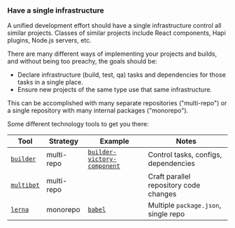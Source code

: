 ### Have a single infrastructure

A unified development effort should have a single infrastructure control all
similar projects. Classes of similar projects include React components, Hapi
plugins, Node.js servers, etc.

<!-- START doctoc -->
<!-- END doctoc -->

There are many different ways of implementing your projects and builds, and
without being too preachy, the goals should be:

* Declare infrastructure (build, test, qa) tasks and dependencies for those
  tasks in a single place.
* Ensure new projects of the same type use that same infrastructure.

This can be accomplished with many separate repositories ("multi-repo") or a
single repository with many internal packages ("monorepo").

Some different technology tools to get you there:

| Tool | Strategy | Example | Notes |
| ---- | ---------| ------- | ----- |
| [`builder`](https://github.com/FormidableLabs/builder)| multi-repo | [`builder-victory-component`](https://github.com/FormidableLabs/builder-victory-component) | Control tasks, configs, dependencies |
| [`multibot`](https://github.com/FormidableLabs/multibot)| multi-repo | | Craft parallel repository code changes |
| [`lerna`](https://github.com/lerna/lerna)| monorepo | [`babel`](https://github.com/babel/babel/blob/master/doc/design/monorepo.md) | Multiple `package.json`, single repo |
